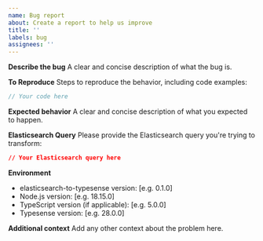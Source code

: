 ```yaml
---
name: Bug report
about: Create a report to help us improve
title: ''
labels: bug
assignees: ''
---
```


**Describe the bug**
A clear and concise description of what the bug is.

**To Reproduce**
Steps to reproduce the behavior, including code examples:

```typescript
// Your code here
```

**Expected behavior**
A clear and concise description of what you expected to happen.

**Elasticsearch Query**
Please provide the Elasticsearch query you're trying to transform:

```json
// Your Elasticsearch query here
```

**Environment**
- elasticsearch-to-typesense version: [e.g. 0.1.0]
- Node.js version: [e.g. 18.15.0]
- TypeScript version (if applicable): [e.g. 5.0.0]
- Typesense version: [e.g. 28.0.0]

**Additional context**
Add any other context about the problem here.